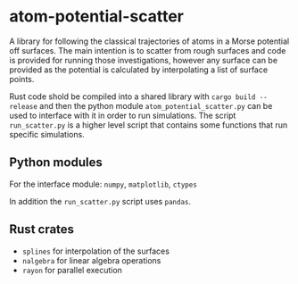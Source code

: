 # atom-potential-scatter

A library for following the classical trajectories of atoms in a Morse potential off surfaces.
The main intention is to scatter from rough surfaces and code is provided for running those
investigations, however any surface can be provided as the potential is calculated by interpolating
a list of surface points.

Rust code shold be compiled into a shared library with `cargo build --release` and then the python
module `atom_potential_scatter.py` can be used to interface with it in order to run simulations.
The script `run_scatter.py` is a higher level script that contains some functions that run
specific simulations.

## Python modules

For the interface module: `numpy`, `matplotlib`, `ctypes`

In addition the `run_scatter.py` script uses `pandas`.

## Rust crates

* `splines` for interpolation of the surfaces
* `nalgebra` for linear algebra operations
* `rayon` for parallel execution
